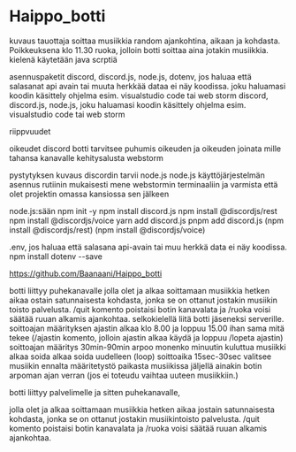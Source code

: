 # Haippo_botti
kuvaus
tauottaja soittaa musiikkia random ajankohtina, aikaan ja kohdasta. Poikkeuksena klo 11.30 ruoka, jolloin botti soittaa aina jotakin musiikkia. 
kielenä käytetään java scrptiä

asennuspaketit
discord, discord.js, node.js, dotenv, jos haluaa että salasanat api avain tai muuta herkkää dataa ei näy koodissa. joku haluamasi koodin käsittely ohjelma esim. visualstudio code tai web storm
discord, discord.js, node.js, joku haluamasi koodin käsittely ohjelma esim. visualstudio code tai web storm

riippvuudet

oikeudet
discord botti tarvitsee puhumis oikeuden ja oikeuden joinata mille tahansa kanavalle
kehitysalusta 
webstorm

pystytyksen kuvaus
discordin tarvii
node.js 
node.js käyttöjärjestelmän asennus rutiinin mukaisesti
mene webstormin terminaaliin ja varmista että olet projektin omassa kansiossa sen jälkeen

node.js:sään 
npm init -y
npm install discord.js 
npm install @discordjs/rest 
npm install @discordjs/voice
yarn add discord.js
pnpm add discord.js
(npm install @discordjs/rest) 
(npm install @discordjs/voice)

.env, jos haluaa että salasana api-avain tai muu herkkä data ei näy koodissa.
npm install dotenv --save


https://github.com/Baanaani/Haippo_botti

botti liittyy puhekanavalle jolla olet ja alkaa soittamaan musiikkia hetken aikaa ostain satunnaisesta kohdasta, jonka se on ottanut jostakin musiikin toisto palvelusta. /quit komento poistaisi botin kanavalata ja /ruoka voisi säätää ruuan alkamis ajankohtaa.
selkokielellä
liitä botti jäseneksi serverille.
soittoajan määrityksen ajastin alkaa klo 8.00 ja loppuu 15.00 ihan sama mitä tekee
(/ajastin komento, jolloin ajastin alkaa käydä ja loppuu /lopeta ajastin)
soittoajan määritys 30min-90min 
arpoo monenko minuutin kuluttua musiikki alkaa soida
alkaa soida uudelleen (loop)
soittoaika 15sec-30sec
valitsee musiikin ennalta määritetystö paikasta
musiikissa jäljellä ainakin botin arpoman ajan verran (jos ei toteudu vaihtaa uuteen musiikkiin.)

botti liittyy palvelimelle ja sitten puhekanavalle,


jolla olet ja alkaa soittamaan musiikkia hetken aikaa jostain satunnaisesta kohdasta, jonka se on ottanut jostakin musiikintoisto palvelusta. /quit komento poistaisi botin kanavalata ja /ruoka voisi säätää ruuan alkamis ajankohtaa.
